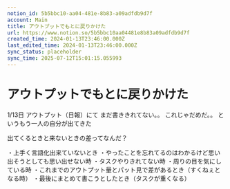 ```yaml
---
notion_id: 5b5bbc10-aa04-481e-8b83-a09adfdb9d7f
account: Main
title: アウトプットでもとに戻りかけた
url: https://www.notion.so/5b5bbc10aa04481e8b83a09adfdb9d7f
created_time: 2024-01-13T23:46:00.000Z
last_edited_time: 2024-01-13T23:46:00.000Z
sync_status: placeholder
sync_time: 2025-07-12T15:01:15.055993
---
```

# アウトプットでもとに戻りかけた


1/13日
アウトプット（日報）にて
まだ書ききれてない。。
これじゃだめだ。。
というもう一人の自分が出てきた

出てくるときと来ないときの差ってなんだ？

・上手く言語化出来ていないとき
・やったことを忘れてるのはわかるけど思い出そうとしても思い出せない時
・タスクやりきれてない時
・周りの目を気にしている時
・これまでのアウトプット量とパット見で差があるとき（すくねぇとなる時）
・最後にまとめて書こうとしたとき（タスクが重くなる）
